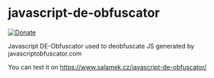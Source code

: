 # javascript-de-obfuscator

[![Donate](https://img.shields.io/badge/Donate-PayPal-green.svg)](https://www.paypal.com/cgi-bin/webscr?cmd=_donations&business=D8LQ4XTBLV3C4&lc=CZ&item_number=SalamekPplMyApi&currency_code=EUR)

Javascript DE-Obfuscator used to deobfuscate JS generated by javascriptobfuscator.com

You can test it on https://www.salamek.cz/javascript-de-obfuscator/
